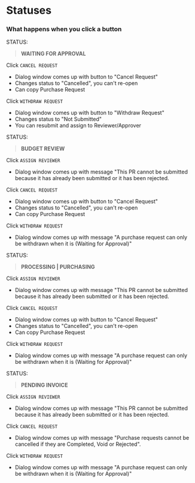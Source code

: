 # Statuses

### What happens when you click a button

STATUS:

> **WAITING FOR APPROVAL**

Click `CANCEL REQUEST`

* Dialog window comes up with button to "Cancel Request"
* Changes status to "Cancelled", you can't re-open
* Can copy Purchase Request

Click `WITHDRAW REQUEST`

* Dialog window comes up with button to "Withdraw Request"
* Changes status to "Not Submitted"
* You can resubmit and assign to Reviewer/Approver

STATUS:

> **BUDGET REVIEW**

Click `ASSIGN REVIEWER`

* Dialog window comes up with message "This PR cannot be submitted because it has already been submitted or it has been rejected.

Click `CANCEL REQUEST`

* Dialog window comes up with button to "Cancel Request"
* Changes status to "Cancelled", you can't re-open
* Can copy Purchase Request

Click `WITHDRAW REQUEST`

* Dialog window comes up with message "A purchase request can only be withdrawn when it is \(Waiting for Approval\)"

STATUS:

> **PROCESSING \| PURCHASING**

Click `ASSIGN REVIEWER`

* Dialog window comes up with message "This PR cannot be submitted because it has already been submitted or it has been rejected.

Click `CANCEL REQUEST`

* Dialog window comes up with button to "Cancel Request"
* Changes status to "Cancelled", you can't re-open
* Can copy Purchase Request

Click `WITHDRAW REQUEST`

* Dialog window comes up with message "A purchase request can only be withdrawn when it is \(Waiting for Approval\)"

STATUS:

> **PENDING INVOICE**

Click `ASSIGN REVIEWER`

* Dialog window comes up with message "This PR cannot be submitted because it has already been submitted or it has been rejected.

Click `CANCEL REQUEST`

* Dialog window comes up with message "Purchase requests cannot be cancelled if they are Completed, Void or Rejected".

Click `WITHDRAW REQUEST`

* Dialog window comes up with message "A purchase request can only be withdrawn when it is \(Waiting for Approval\)"

